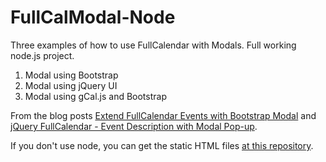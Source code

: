 # FullCalModal-Node

Three examples of how to use FullCalendar with Modals. Full working node.js project.

1. Modal using Bootstrap
2. Modal using jQuery UI
3. Modal using gCal.js and Bootstrap

From the blog posts [Extend FullCalendar Events with Bootstrap Modal](http://www.mikesmithdev.com/blog/fullcalendar-event-details-with-bootstrap-modal/) and [jQuery FullCalendar - Event Description with Modal Pop-up](http://www.mikesmithdev.com/blog/jquery-full-calendar-with-ui-modal-dialog/).

If you don't use node, you can get the static HTML files [at this repository](https://github.com/MikeSmithDev/FullCalModal).
